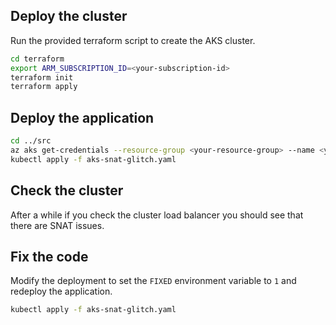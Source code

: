 

## Deploy the cluster

Run the provided terraform script to create the AKS cluster.

```bash
cd terraform
export ARM_SUBSCRIPTION_ID=<your-subscription-id>
terraform init
terraform apply
```

## Deploy the application

```bash
cd ../src
az aks get-credentials --resource-group <your-resource-group> --name <your-cluster-name>
kubectl apply -f aks-snat-glitch.yaml
```

## Check the cluster

After a while if you check the cluster load balancer you should see that there are SNAT issues.

## Fix the code

Modify the deployment to set the `FIXED` environment variable to `1` and redeploy the application.

```bash
kubectl apply -f aks-snat-glitch.yaml
```
